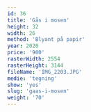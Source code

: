 ```yaml
---
id: 36
title: 'Gås i mosen'
height: 32
width: 26
method: 'Blyant på papir'
year: 2020
price: '900'
rasterWidth: 2554
rasterHeight: 3144
fileName: 'IMG_2203.JPG'
medie: 'tegning'
show: 'yes'
slug: 'gaas-i-mosen'
weight: '70'
---
```

